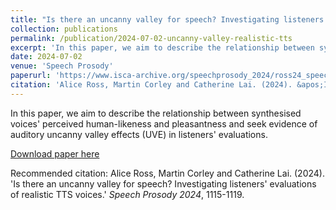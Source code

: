 ```yaml
---
title: "Is there an uncanny valley for speech? Investigating listeners' evaluations of realistic TTS voices."
collection: publications
permalink: /publication/2024-07-02-uncanny-valley-realistic-tts
excerpt: 'In this paper, we aim to describe the relationship between synthesised voices&apos; perceived human-likeness and pleasantness and seek evidence of auditory uncanny valley effects (UVE) in listeners&apos; evaluations.'
date: 2024-07-02
venue: 'Speech Prosody'
paperurl: 'https://www.isca-archive.org/speechprosody_2024/ross24_speechprosody.htm'
citation: 'Alice Ross, Martin Corley and Catherine Lai. (2024). &apos;Is there an uncanny valley for speech? Investigating listeners&apos; evaluations of realistic TTS voices.&apos; <i>Speech Prosody 2024</i>, 1115-1119.'
---
```

In this paper, we aim to describe the relationship between synthesised voices&apos; perceived human-likeness and pleasantness and seek evidence of auditory uncanny valley effects (UVE) in listeners&apos; evaluations.

[Download paper here](https://www.isca-archive.org/speechprosody_2024/ross24_speechprosody.htm)

Recommended citation: Alice Ross, Martin Corley and Catherine Lai. (2024). 'Is there an uncanny valley for speech? Investigating listeners' evaluations of realistic TTS voices.' <i>Speech Prosody 2024</i>, 1115-1119.